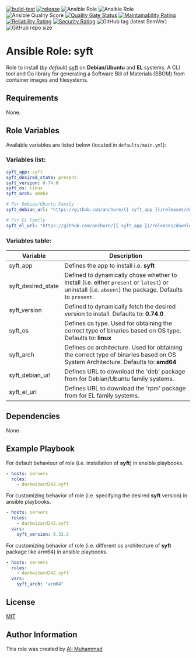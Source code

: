 [![build-test](https://github.com/darkwizard242/ansible-role-syft/workflows/build-and-test/badge.svg?branch=master)](https://github.com/darkwizard242/ansible-role-syft/actions?query=workflow%3Abuild-and-test) [![release](https://github.com/darkwizard242/ansible-role-syft/workflows/release/badge.svg)](https://github.com/darkwizard242/ansible-role-syft/actions?query=workflow%3Arelease) ![Ansible Role](https://img.shields.io/ansible/role/57359?color=dark%20green%20) ![Ansible Role](https://img.shields.io/ansible/role/d/57359?label=role%20downloads) ![Ansible Quality Score](https://img.shields.io/ansible/quality/57359?label=ansible%20quality%20score) [![Quality Gate Status](https://sonarcloud.io/api/project_badges/measure?project=ansible-role-syft&metric=alert_status)](https://sonarcloud.io/dashboard?id=ansible-role-syft) [![Maintainability Rating](https://sonarcloud.io/api/project_badges/measure?project=ansible-role-syft&metric=sqale_rating)](https://sonarcloud.io/dashboard?id=ansible-role-syft) [![Reliability Rating](https://sonarcloud.io/api/project_badges/measure?project=ansible-role-syft&metric=reliability_rating)](https://sonarcloud.io/dashboard?id=ansible-role-syft) [![Security Rating](https://sonarcloud.io/api/project_badges/measure?project=ansible-role-syft&metric=security_rating)](https://sonarcloud.io/dashboard?id=ansible-role-syft) ![GitHub tag (latest SemVer)](https://img.shields.io/github/tag/darkwizard242/ansible-role-syft?label=release) ![GitHub repo size](https://img.shields.io/github/repo-size/darkwizard242/ansible-role-syft?color=orange&style=flat-square)

# Ansible Role: syft

Role to install (_by default_) [syft](https://github.com/anchore/syft) on **Debian/Ubuntu** and **EL** systems. A CLI tool and Go library for generating a Software Bill of Materials (SBOM) from container images and filesystems.

## Requirements

None.

## Role Variables

Available variables are listed below (located in `defaults/main.yml`):

### Variables list:

```yaml
syft_app: syft
syft_desired_state: present
syft_version: 0.74.0
syft_os: linux
syft_arch: amd64

# For Debian/Ubuntu Family
syft_debian_url: "https://github.com/anchore/{{ syft_app }}/releases/download/v{{ syft_version }}/{{ syft_app }}_{{ syft_version }}_{{ syft_os }}_{{ syft_arch }}.deb"

# For EL Family
syft_el_url: "https://github.com/anchore/{{ syft_app }}/releases/download/v{{ syft_version }}/{{ syft_app }}_{{ syft_version }}_{{ syft_os }}_{{ syft_arch }}.rpm"
```

### Variables table:

Variable           | Description
------------------ | ----------------------------------------------------------------------------------------------------------------------------------------------------
syft_app           | Defines the app to install i.e. **syft**
syft_desired_state | Defined to dynamically chose whether to install (i.e. either `present` or `latest`) or uninstall (i.e. `absent`) the package. Defaults to `present`.
syft_version       | Defined to dynamically fetch the desired version to install. Defaults to: **0.74.0**
syft_os            | Defines os type. Used for obtaining the correct type of binaries based on OS type. Defaults to: **linux**
syft_arch          | Defines os architecture. Used for obtaining the correct type of binaries based on OS System Architecture. Defaults to: **amd64**
syft_debian_url    | Defines URL to download the 'deb' package from for Debian/Ubuntu family systems.
syft_el_url        | Defines URL to download the 'rpm' package from for EL family systems.

## Dependencies

None

## Example Playbook

For default behaviour of role (i.e. installation of **syft**) in ansible playbooks.

```yaml
- hosts: servers
  roles:
    - darkwizard242.syft
```

For customizing behavior of role (i.e. specifying the desired **syft** version) in ansible playbooks.

```yaml
- hosts: servers
  roles:
    - darkwizard242.syft
  vars:
    syft_version: 0.32.2
```

For customizing behavior of role (i.e. different os architecture of **syft** package like arm64) in ansible playbooks.

```yaml
- hosts: servers
  roles:
    - darkwizard242.syft
  vars:
    syft_arch: "arm64"
```

## License

[MIT](https://github.com/darkwizard242/ansible-role-syft/blob/master/LICENSE)

## Author Information

This role was created by [Ali Muhammad](https://www.alimuhammad.dev)
